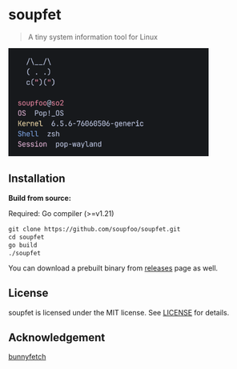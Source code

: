 
# soupfet

> A tiny system information tool for Linux

<img src="./assets/screenshot.png" width="400">

## Installation

**Build from source:**

Required: Go compiler (>=v1.21)


```
git clone https://github.com/soupfoo/soupfet.git
cd soupfet
go build
./soupfet
```

You can download a prebuilt binary from [releases](https://github.com/soupfoo/soupfet/releases) page as well.

## License

soupfet is licensed under the MIT license. See [LICENSE](./LICENSE) for details.

## Acknowledgement

[bunnyfetch](https://github.com/Rosettea/bunnyfetch)
